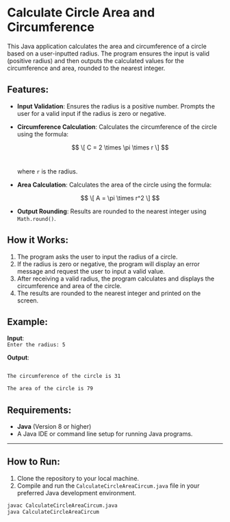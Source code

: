 # Calculate Circle Area and Circumference <br>

This Java application calculates the area and circumference of a circle based on a user-inputted radius. The program ensures the input is valid (positive radius) and then outputs the calculated values for the circumference and area, rounded to the nearest integer.<br>

## Features: <br>

- **Input Validation**: Ensures the radius is a positive number. Prompts the user for a valid input if the radius is zero or negative. <br>

- **Circumference Calculation**: Calculates the circumference of the circle using the formula: <br>

  $$
  \[
  C = 2 \times \pi \times r
  \]
  $$ <br>

  where `r` is the radius. <br>

- **Area Calculation**: Calculates the area of the circle using the formula: <br>

  $$
  \[
  A = \pi \times r^2
  \]
  $$
  
- **Output Rounding**: Results are rounded to the nearest integer using `Math.round()`. <br>

## How it Works: <br>
1. The program asks the user to input the radius of a circle. <br>
2. If the radius is zero or negative, the program will display an error message and request the user to input a valid value. <br>
3. After receiving a valid radius, the program calculates and displays the circumference and area of the circle. <br>
4. The results are rounded to the nearest integer and printed on the screen. <br>

## Example: <br>

**Input**:  
`Enter the radius: 5`

**Output**:

```bash

The circumference of the circle is 31

The area of the circle is 79

```

## Requirements:<br>

- **Java** (Version 8 or higher)<br>
- A Java IDE or command line setup for running Java programs.<br>

---

## How to Run:<br>

1. Clone the repository to your local machine.<br>
2. Compile and run the `CalculateCircleAreaCircum.java` file in your preferred Java development environment.<br>

```bash
javac CalculateCircleAreaCircum.java
java CalculateCircleAreaCircum
